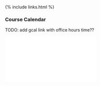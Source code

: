 {% include links.html %}

### Course Calendar


TODO: add gcal link with office hours time??

![Tentative Calendar:](365s22-schedule-FULL.draft.pdf)
